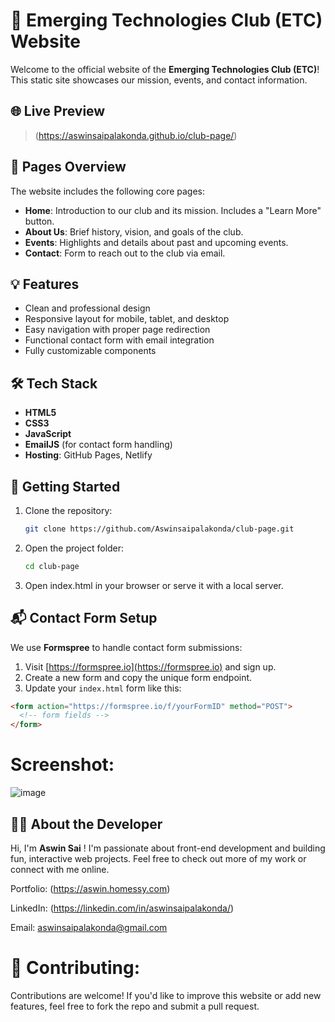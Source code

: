 # 🚀 Emerging Technologies Club (ETC) Website

Welcome to the official website of the **Emerging Technologies Club (ETC)**!  
This static site showcases our mission, events, and contact information.

## 🌐 Live Preview

> (https://aswinsaipalakonda.github.io/club-page/)

## 📂 Pages Overview

The website includes the following core pages:

- **Home**: Introduction to our club and its mission. Includes a "Learn More" button.
- **About Us**: Brief history, vision, and goals of the club.
- **Events**: Highlights and details about past and upcoming events.
- **Contact**: Form to reach out to the club via email.

## 💡 Features

- Clean and professional design
- Responsive layout for mobile, tablet, and desktop
- Easy navigation with proper page redirection
- Functional contact form with email integration
- Fully customizable components

## 🛠️ Tech Stack

- **HTML5**
- **CSS3**
- **JavaScript**
- **EmailJS** (for contact form handling)
- **Hosting**: GitHub Pages, Netlify
  
## 🚀 Getting Started

1. Clone the repository:
   ```bash
   git clone https://github.com/Aswinsaipalakonda/club-page.git
   ```
2. Open the project folder:
   ```bash
   cd club-page
   ```

3. Open index.html in your browser or serve it with a local server.

## 📬 Contact Form Setup

We use **Formspree** to handle contact form submissions:

1. Visit [https://formspree.io](https://formspree.io) and sign up.
2. Create a new form and copy the unique form endpoint.
3. Update your `index.html` form like this:

```html
<form action="https://formspree.io/f/yourFormID" method="POST">
  <!-- form fields -->
</form>
```
# Screenshot:
![image](https://github.com/user-attachments/assets/500ca21b-9ce5-4e67-9f2f-7948d62a5944)

## 🙋‍♂️ About the Developer
Hi, I'm **Aswin Sai** ! I'm passionate about front-end development and building fun, interactive web projects.
Feel free to check out more of my work or connect with me online.

Portfolio: (https://aswin.homessy.com)

LinkedIn: (https://linkedin.com/in/aswinsaipalakonda/)

Email: aswinsaipalakonda@gmail.com

# 🤝 Contributing: 
Contributions are welcome! If you'd like to improve this website or add new features, feel free to fork the repo and submit a pull request.

